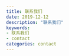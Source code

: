 ```yaml
---
title: 联系我们
date: 2019-12-12
description: "联系我们"
keywords:
- 联系我们
- contact
categories: contact
---
```

